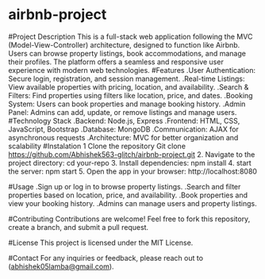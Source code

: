 # airbnb-project
#Project Description
This is a full-stack web application following the MVC (Model-View-Controller) architecture, designed to function like Airbnb. Users can browse property listings, book accommodations, and manage their profiles. The platform offers a seamless and responsive user experience with modern web technologies.
#Features
.User Authentication: Secure login, registration, and session management.
.Real-time Listings: View available properties with pricing, location, and availability.
.Search & Filters: Find properties using filters like location, price, and dates.
.Booking System: Users can book properties and manage booking history.
.Admin Panel: Admins can add, update, or remove listings and manage users.
#Technology Stack
.Backend: Node.js, Express
.Frontend: HTML, CSS, JavaScript, Bootstrap
.Database: MongoDB
.Communication: AJAX for asynchronous requests
.Architecture: MVC for better organization and scalability
#Instalation
1 Clone the repository
  Git clone https://github.com/Abhishek563-glitch/airbnb-project.git
2. Navigate to the project directory:
   cd your-repo
3. Install dependencies:
   npm install 
4. start the server:
   npm start
5. Open the app in your browser:
   http://localhost:8080

#Usage
.Sign up or log in to browse property listings.
.Search and filter properties based on location, price, and availability.
.Book properties and view your booking history.
.Admins can manage users and property listings.

#Contributing
Contributions are welcome! Feel free to fork this repository, create a branch, and submit a pull request.

#License
This project is licensed under the MIT License.

#Contact
For any inquiries or feedback, please reach out to (abhishek05lamba@gmail.com).
   
  

